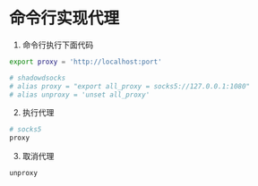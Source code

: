 # 命令行实现代理

1. 命令行执行下面代码

```sh
export proxy = 'http://localhost:port'

# shadowdsocks
# alias proxy = "export all_proxy = socks5://127.0.0.1:1080"
# alias unproxy = 'unset all_proxy'
```

2. 执行代理

```sh
# socks5
proxy
```

3. 取消代理

```sh
unproxy
```